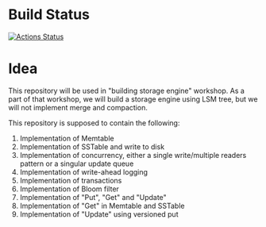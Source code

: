 # Build Status
[![Actions Status](https://github.com/SarthakMakhija/storage-engine-workshop/workflows/GoCI/badge.svg)](https://github.com/SarthakMakhija/storage-engine-workshop/actions)

# Idea

This repository will be used in "building storage engine" workshop. As a part of that workshop, we will build a storage engine using LSM tree, but we will not implement
merge and compaction.

This repository is supposed to contain the following:
1. Implementation of Memtable
2. Implementation of SSTable and write to disk
3. Implementation of concurrency, either a single write/multiple readers pattern or a singular update queue
4. Implementation of write-ahead logging
5. Implementation of transactions
6. Implementation of Bloom filter
7. Implementation of "Put", "Get" and "Update"
8. Implementation of "Get" in Memtable and SSTable
9. Implementation of "Update" using versioned put
